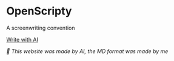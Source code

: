 # OpenScripty
A screenwriting convention

[Write with AI](https://chatgpt.com/g/g-67774a66b0b48191a49fc5d192bbcfc7-scriptwriter)

*🚀 This website was made by AI, the MD format was made by me*
